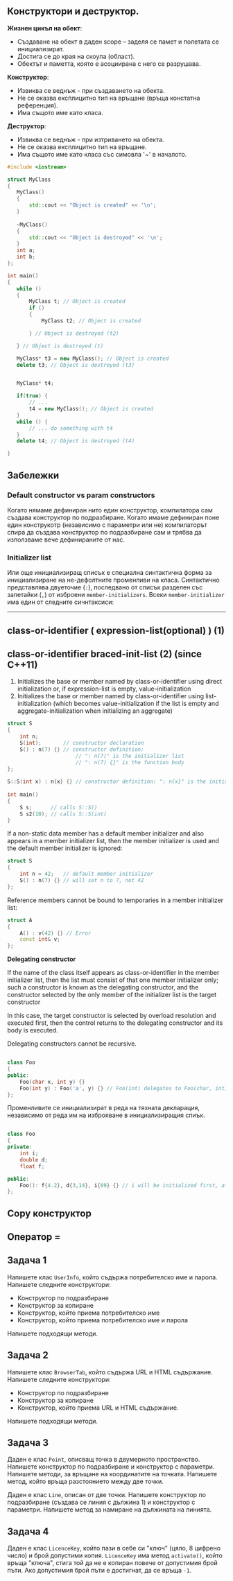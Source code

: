 ## Конструктори и деструктор.

**Жизнен цикъл на обект**:
 - Създаване на обект в даден scope – заделя се памет и полетата се инициализират.
 - Достига се до края на скоупа (област).
 - Обектът и паметта, която е асоциирана с него се разрушава.

**Конструктор**:
 - Извиква се веднъж - при създаването на обекта.
 - Не се оказва експлицитно тип на връщане (връща констатна референция).
 - Има същото име като класа.
 
 **Деструктор**:
 - Извиква се веднъж - при изтриването на обекта.
 - Не се оказва експлицитно тип на връщане.
 - Има същото име като класа със симовла '~' в началото.

 ```c++
#include <iostream>

struct MyClass 
{
    MyClass()
    {
        std::cout << "Object is created" << '\n';
    }
    
    ~MyClass()
    {
        std::cout << "Object is destroyed" << '\n';
    }
    int a;
    int b;
};

int main()
{
	while ()
	{
		MyClass t; // Object is created 
		if ()
		{
			MyClass t2; // Object is created 

		} // Object is destroyed (t2)

	} // Object is destroyed (t)

    MyClass* t3 = new MyClass(); // Object is created 
    delete t3; // Object is destroyed (t3)


    MyClass* t4;

    if(true) {
        // ...
        t4 = new MyClass(); // Object is created 
    }
    while () {
        // ... do something with t4
    }
    delete t4; // Object is destroyed (t4)

}
```
## Забележки

### Default constructor vs param constructors
Когато нямаме дефиниран нито един конструктор, компилатора сам създава конструктор по подразбиране. Когато имаме дефиниран поне един конструкотр (независимо с параметри или не) компилаторът спира да създава конструктор по подразбиране сам и трябва да използваме вече дефинираните от нас.

### Initializer list
Или още инициализиращ списък е специална синтактична форма за инициализиране на не-дефолтните променливи на класа. Синтактично представлява двуеточие (`:`), последвано от списък разделен със запетайки (`,`) от изброени `member-initializers`.
Всеки `member-initializer` има един от следните сичнтаксиси:

---
class-or-identifier ( expression-list(optional) )	(1)	
---
class-or-identifier braced-init-list	(2)	(since C++11)
---

1) Initializes the base or member named by class-or-identifier using direct initialization or, if expression-list is empty, value-initialization
2) Initializes the base or member named by class-or-identifier using list-initialization (which becomes value-initialization if the list is empty and aggregate-initialization when initializing an aggregate)

```c++
struct S
{
    int n;
    S(int);       // constructor declaration
    S() : n(7) {} // constructor definition:
                      // ": n(7)" is the initializer list
                      // ": n(7) {}" is the function body
};
 
S::S(int x) : n{x} {} // constructor definition: ": n{x}" is the initializer list
 
int main()
{
    S s;      // calls S::S()
    S s2(10); // calls S::S(int)
}
```
If a non-static data member has a default member initializer and also appears in a member initializer list, then the member initializer is used and the default member initializer is ignored:
```c++
struct S
{
    int n = 42;   // default member initializer
    S() : n(7) {} // will set n to 7, not 42
};
```
Reference members cannot be bound to temporaries in a member initializer list:

```c++
struct A
{
    A() : v(42) {} // Error
    const int& v;
};
```

**Delegating constructor**

If the name of the class itself appears as class-or-identifier in the member initializer list, then the list must consist of that one member initializer only; such a constructor is known as the delegating constructor, and the constructor selected by the only member of the initializer list is the target constructor

In this case, the target constructor is selected by overload resolution and executed first, then the control returns to the delegating constructor and its body is executed.

Delegating constructors cannot be recursive.
```c++

class Foo
{
public: 
    Foo(char x, int y) {}
    Foo(int y) : Foo('a', y) {} // Foo(int) delegates to Foo(char, int)
};
```

Променливите се инициализират в реда на тяхната декларация, независимо от реда им на изброяване в инициализиращия спиък.
```c++

class Foo
{
private:
    int i;
    double d;
    float f;

public: 
    Foo(): f{4.2}, d{3,14}, i{69} {} // i will be initialized first, after that d and lastly f
};
```
## Copy конструктор


## Оператор =


## Задача 1

Напишете клас `UserInfo`, който съдържа потребителско име и парола. Напишете следните конструктори:

- Конструктор по подразбиране
- Конструктор за копиране
- Конструктор, който приема потребителско име
- Конструктор, който приема потребителско име и парола

Напишете подходящи методи.

## Задача 2

Напишете клас `BrowserTab`, който съдържа URL и HTML съдържание. Напишете следните конструктори:

- Конструктор по подразбиране
- Конструктор за копиране
- Конструктор, който приема URL и HTML съдържание.

Напишете подходящи методи.

## Задача 3

Даден е клас `Point`, описващ точка в двумерното пространство. Напишете конструктор по подразбиране и конструктор с параметри. Напишете методи, за връщане на координатите на точката. Напишете метод, който връща разстоянието между две точки.

Даден е клас `Line`, описан от две точки. Напишете конструктор по подразбиране (създава се линия с дължина 1) и конструктор с параметри. Напишете метод за намиране на дължината на линията. 

## Задача 4

Даден е клас `LicenceKey`, който пази в себе си "ключ" (цяло, 8 цифрено число) и брой допустими копия. `LicenceKey` има метод `activate()`, който връща "ключа", стига той да не е копиран повече от допустимия брой пъти. Ако допустимия брой пъти е достигнат, да се връща `-1`. 